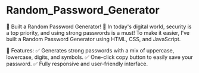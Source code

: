 # Random_Password_Generator

🚀 Built a Random Password Generator! 🔐
In today's digital world, security is a top priority, and using strong passwords is a must! To make it easier, I’ve built a Random Password Generator using HTML, CSS, and JavaScript.

🔹 Features:
✅ Generates strong passwords with a mix of uppercase, lowercase, digits, and symbols.
✅ One-click copy button to easily save your password.
✅ Fully responsive and user-friendly interface.
